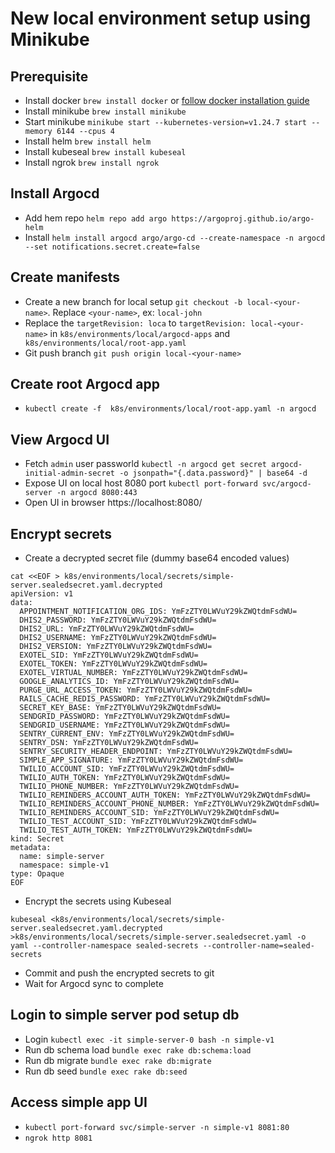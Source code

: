 # New local environment setup using Minikube

## Prerequisite
- Install docker `brew install docker` or [follow docker installation guide](https://docs.docker.com/desktop/install/mac-install/)
- Install minikube `brew install minikube`
- Start minikube `minikube start --kubernetes-version=v1.24.7 start --memory 6144 --cpus 4`
- Install helm `brew install helm`
- Install kubeseal `brew install kubeseal`
- Install ngrok `brew install ngrok`

## Install Argocd
- Add hem repo `helm repo add argo https://argoproj.github.io/argo-helm`
- Install `helm install argocd argo/argo-cd --create-namespace -n argocd --set notifications.secret.create=false`

## Create manifests
- Create a new branch for local setup `git checkout -b local-<your-name>`. Replace `<your-name>`, ex: `local-john`
- Replace the `targetRevision: loca` to `targetRevision: local-<your-name>` in `k8s/environments/local/argocd-apps` and ` k8s/environments/local/root-app.yaml`
- Git push branch `git push origin local-<your-name>`

## Create root Argocd app
- `kubectl create -f  k8s/environments/local/root-app.yaml -n argocd`

## View Argocd UI
- Fetch `admin` user passworld `kubectl -n argocd get secret argocd-initial-admin-secret -o jsonpath="{.data.password}" | base64 -d`
- Expose UI on local host 8080 port `kubectl port-forward svc/argocd-server -n argocd 8080:443`
- Open UI in browser https://localhost:8080/

## Encrypt secrets
- Create a decrypted secret file (dummy base64 encoded values)
```
cat <<EOF > k8s/environments/local/secrets/simple-server.sealedsecret.yaml.decrypted
apiVersion: v1
data:
  APPOINTMENT_NOTIFICATION_ORG_IDS: YmFzZTY0LWVuY29kZWQtdmFsdWU=
  DHIS2_PASSWORD: YmFzZTY0LWVuY29kZWQtdmFsdWU=
  DHIS2_URL: YmFzZTY0LWVuY29kZWQtdmFsdWU=
  DHIS2_USERNAME: YmFzZTY0LWVuY29kZWQtdmFsdWU=
  DHIS2_VERSION: YmFzZTY0LWVuY29kZWQtdmFsdWU=
  EXOTEL_SID: YmFzZTY0LWVuY29kZWQtdmFsdWU=
  EXOTEL_TOKEN: YmFzZTY0LWVuY29kZWQtdmFsdWU=
  EXOTEL_VIRTUAL_NUMBER: YmFzZTY0LWVuY29kZWQtdmFsdWU=
  GOOGLE_ANALYTICS_ID: YmFzZTY0LWVuY29kZWQtdmFsdWU=
  PURGE_URL_ACCESS_TOKEN: YmFzZTY0LWVuY29kZWQtdmFsdWU=
  RAILS_CACHE_REDIS_PASSWORD: YmFzZTY0LWVuY29kZWQtdmFsdWU=
  SECRET_KEY_BASE: YmFzZTY0LWVuY29kZWQtdmFsdWU=
  SENDGRID_PASSWORD: YmFzZTY0LWVuY29kZWQtdmFsdWU=
  SENDGRID_USERNAME: YmFzZTY0LWVuY29kZWQtdmFsdWU=
  SENTRY_CURRENT_ENV: YmFzZTY0LWVuY29kZWQtdmFsdWU=
  SENTRY_DSN: YmFzZTY0LWVuY29kZWQtdmFsdWU=
  SENTRY_SECURITY_HEADER_ENDPOINT: YmFzZTY0LWVuY29kZWQtdmFsdWU=
  SIMPLE_APP_SIGNATURE: YmFzZTY0LWVuY29kZWQtdmFsdWU=
  TWILIO_ACCOUNT_SID: YmFzZTY0LWVuY29kZWQtdmFsdWU=
  TWILIO_AUTH_TOKEN: YmFzZTY0LWVuY29kZWQtdmFsdWU=
  TWILIO_PHONE_NUMBER: YmFzZTY0LWVuY29kZWQtdmFsdWU=
  TWILIO_REMINDERS_ACCOUNT_AUTH_TOKEN: YmFzZTY0LWVuY29kZWQtdmFsdWU=
  TWILIO_REMINDERS_ACCOUNT_PHONE_NUMBER: YmFzZTY0LWVuY29kZWQtdmFsdWU=
  TWILIO_REMINDERS_ACCOUNT_SID: YmFzZTY0LWVuY29kZWQtdmFsdWU=
  TWILIO_TEST_ACCOUNT_SID: YmFzZTY0LWVuY29kZWQtdmFsdWU=
  TWILIO_TEST_AUTH_TOKEN: YmFzZTY0LWVuY29kZWQtdmFsdWU=
kind: Secret
metadata:
  name: simple-server
  namespace: simple-v1
type: Opaque
EOF
```
- Encrypt the secrets using Kubeseal
```
kubeseal <k8s/environments/local/secrets/simple-server.sealedsecret.yaml.decrypted >k8s/environments/local/secrets/simple-server.sealedsecret.yaml -o yaml --controller-namespace sealed-secrets --controller-name=sealed-secrets
```
- Commit and push the encrypted secrets to git
- Wait for Argocd sync to complete

## Login to simple server pod setup db
- Login `kubectl exec -it simple-server-0 bash -n simple-v1`
- Run db schema load `bundle exec rake db:schema:load`
- Run db migrate `bundle exec rake db:migrate`
- Run db seed `bundle exec rake db:seed`

## Access simple app UI
- `kubectl port-forward svc/simple-server -n simple-v1 8081:80`
- `ngrok http 8081`
